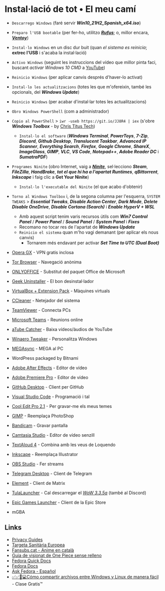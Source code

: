 # Instal·lació de tot • El meu camí

- `Descarrego Windows` (faré servir ***Win10_21H2_Spanish_x64.iso***)
- `Preparo l'USB bootable` (per fer-ho, utilitzo [***Rufus***](https://rufus.ie); o, millor encara, [***Ventoy***](https://github.com/ventoy/Ventoy/releases))
- `Instal·lo Windows` en un disc dur buit (quan *el sistema es reinicia*; **extrec l'USB** i s'acaba la instal·lació)
- `Activo Windows` (seguint les instruccions del vídeo que millor pinta faci, buscant *activar Windows 10 CMD* a [YouTube](https://youtube.com/results?search_query=activar+windows+10+cmd))
- `Reinicio Windows` (per aplicar canvis després d'haver-lo activat)
- `Instal·lo les actualitzacions` (totes les que m'ofereixin, també les opcionals, del ***Windows Update***)
- `Reinicio Windows` (per acabar d'instal·lar totes les actualitzacions)
- `Obro Windows PowerShell` (com a administrador)
- `Copio al PowerShell` > `iwr -useb https://git.io/JJ8R4 | iex` (s'obre ***Windows Toolbox*** - by [Chris Titus Tech](https://github.com/ChrisTitusTech/win10script))
  - `Instal·lo el software` (***Windows Terminal***, ***PowerToys***, ***7-Zip***, ***Discord***, ***Github Desktop***, ***Translucent Taskbar***, ***Advanced IP Scanner***, ***Everything Search***, ***Firefox***, ***Google Chrome***, ***ShareX***, ***ImageGlass***, ***GIMP***, ***VLC***, ***VS Code***, ***Notepad++***, ***Adobe Reader DC*** i ***SumatraPDF***)
- `Programes Ninite` (obro Internet, vaig a [***Ninite***](https://ninite.com), sel·lecciono ***Steam***, ***FileZilla***, ***HandBrake***, ***tot el que hi ha a l'apartat Runtimes***, ***qBittorrent***, ***Inkscape*** i faig clic a **Get Your Ninite**)
  - `Instal·lo l'executable del Ninite` (el que acabo d'obtenir)
- `Torno al Windows Toolbox` i, de la segona columna per l'esquerra, `SYSTEM TWEAKS` > ***Essential Tweaks***, ***Disable Action Center***, ***Dark Mode***, ***Delete Disable OneDrive***, ***Disable Cortana (Search)*** i ***Enable HyperV + WSL***
  - Amb aquest script tenim varis recursos útils com ***Win7 Control Panel*** / ***Power Panel*** / ***Sound Panel*** / ***System Panel*** i ***Fixes***
  - Recomano no tocar res de l'apartat de ***Windows Update***
  - `Reinicio el sistema` quan m'ho vagi demanant (per aplicar els nous canvis)
    - Tornarem més endavant per activar ***Set Time to UTC (Dual Boot)***

- [Opera GX](https://www.opera.com/computer/thanks?ni=eapgx&os=windows) - VPN gratis inclosa
- [Tor Browser](https://www.torproject.org/ca/download/) - Navegació anònima
- [ONLYOFFICE](https://www.onlyoffice.com/es/download-desktop.aspx?from=desktop) - Substitut del paquet Office de Microsoft
- [Geek Uninstaller](https://geekuninstaller.com/download) - El bon desinstal·lador
- [VirtualBox + Extension Pack](https://www.virtualbox.org/wiki/Downloads) - Màquines virtuals
- [CCleaner](https://www.ccleaner.com/ccleaner/download/standard) - Netejador del sistema
- [TeamViewer](https://www.teamviewer.com/es/descarga-automatica-de-teamviewer/) - Connecta PCs
- [Microsoft Teams](https://go.microsoft.com/fwlink/p/?LinkID=2187217&clcid=0x40a&culture=es-es&country=ES&Lmsrc=groupChatMarketingPageWeb&Cmpid=directDownloadv2Win64) - Reunions online
- [aTube Catcher](https://www.atube.me/es/) - Baixa vídeos/àudios de YouTube
- [Winaero Tweaker](https://winaero.com/downloads/winaerotweaker.zip) - Personalitza Windows
- [MEGAsync](https://mega.io/desktop) - MEGA al PC
- WordPress packaged by Bitnami
- [Adobe After Effects](https://www.youtube.com/results?search_query=descargar+adobe+after+effects+full+español) - Editor de vídeo
- [Adobe Premiere Pro](https://www.youtube.com/results?search_query=descargar+adobe+premiere+pro+full+español) - Editor de vídeo
- [GitHub Desktop](https://central.github.com/deployments/desktop/desktop/latest/win32) - Client per GitHub
- [Visual Studio Code](https://code.visualstudio.com/download#) - Programació i tal
- [Cool Edit Pro 2.1](https://www.youtube.com/results?search_query=descargar+cool+edit+pro+2.1+full+español) - Per gravar-me els meus temes
- [GIMP](https://www.gimp.org/downloads/) - Reemplaça PhotoShop
- [Bandicam](https://www.youtube.com/results?search_query=descargar+bandicam+full+español) - Gravar pantalla
- [Camtasia Studio](https://www.youtube.com/results?search_query=descargar+camtasia+full+español) - Editor de vídeo senzill
- [TextAloud 4](https://www.youtube.com/results?search_query=descargar+textaloud+4+full+español) - Combina amb les veus de Loquendo
- [Inkscape](https://inkscape.org/release/) - Reemplaça Illustrator
- [OBS Studio](https://obsproject.com/es/download) - Fer streams
- [Telegram Desktop](https://telegram.org/dl/desktop/win64) - Client de Telegram
- [Element](https://packages.riot.im/desktop/install/win32/x64/Element%20Setup.exe) - Client de Matrix
- [TulaLauncher](https://www.tula-wow.com/page/connect) - Cal descarregar el [*WoW 3.3.5a*](https://api.naerzone.es/descargas/windows/Naerzone%203.3.5%20esES.rar) (també al Discord)
- [Epic Games Launcher](https://store.epicgames.com/es-ES/download) - Client de la Epic Store
- mGBA

## Links

- [Privacy Guides](https://www.privacyguides.org/)
- [Targeta Sanitària Europea](https://sede.seg-social.gob.es/wps/portal/sede/sede/Ciudadanos/CiudadanoDetalle/!ut/p/z1/rZJBU8IwEIX_ih44drJp0tAeCzIFpDAMVmguTEhbiANpobXovzdldPRi0dHklM3u2zffPMTRCnEtarUVlcq12Jt3zNmaYEaxB3gSwGgAfhTeRx6Zk2CE0bKtATxA_Cfz8M3xr84_Io641FVR7VBcpkm6lrmuUq2SvOxAU-iAVM-JSIRuKqJUpfmWStyUQqtKnJTogG0uZVrV6R43goVUCYqJ6xFKRGZtJM0syoRnuQ5mltN1No4tKXRlisatDm3WILRPYT_cGllR7Sylsxyt_E8fiw8fBgZvU7vgvDS08brmZ5GWKDbUu1-acI-Cj2cPzB4OMMwoWtYqPaNI56eDScHil0yG8L7BmbmAx2BPgIUu-N58EU2mmASA_7hhfC0Xhrp6Oh65b9LRBOKlQqv_iUdxiKKDS5x9XQyyu97UCvob9_V8-wa7EDu5/dz/d5/L2dBISEvZ0FBIS9nQSEh/)
- [Fansubs.cat - Anime en català](https://anime.fansubs.cat)
- [Guia de visionat de One Piece sense relleno](https://mag.elcomercio.pe/respuestas/one-piece-como-ver-el-anime-sin-relleno-monkey-d-luffy-todos-los-capitulos-de-one-piece-crunchyroll-nnda-nnrt-noticia/?ref=ecr)
- [Fedora Quick Docs](https://docs.fedoraproject.org/en-US/quick-docs/)
- [Fedora Docs](https://docs.fedoraproject.org/en-US/docs/)
- [Ask Fedora - Español](https://ask.fedoraproject.org/c/espac3b1ol/98)
- [✅✅🔴💻Cómo compartir archivos entre Windows y Linux de manera fácil](https://www.youtube.com/watch?v=2GxGgeojfaE) - Clase Gratis™
